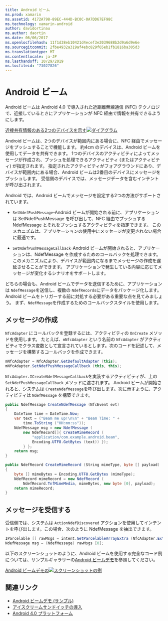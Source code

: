 ```yaml
---
title: Android ビーム
ms.prod: xamarin
ms.assetid: 4172A798-89EC-444D-BC0C-0A7DD67EF98C
ms.technology: xamarin-android
author: davidortinau
ms.author: daortin
ms.date: 06/06/2017
ms.openlocfilehash: 11f1d38eb10421d4ecef3e2039688b2d9a6d9e6e
ms.sourcegitcommit: 2fbe4932a319af4ebc829f65eb1fb1816ba305d3
ms.translationtype: MT
ms.contentlocale: ja-JP
ms.lasthandoff: 10/29/2019
ms.locfileid: "73027826"
---
```

# <a name="android-beam"></a>Android ビーム

Android ビームは Android 4.0 で導入された近距離無線通信 (NFC) テクノロジで、近接しているときにアプリケーションが NFC 経由で情報を共有できるようにします。

[近接共有情報のある2つのデバイスを示す![ダイアグラム](android-beam-images/androidbeam.png)](android-beam-images/androidbeam.png#lightbox)

Android ビームは、2つのデバイスが範囲内にある場合に、NFC 経由でメッセージをプッシュすることで機能します。 約4cm のデバイスは、Android ビームを使用してデータを共有できます。 1つのデバイスのアクティビティによってメッセージが作成され、プッシュを処理できるアクティビティ (またはアクティビティ) が指定されます。 指定されたアクティビティがフォアグラウンドにあり、デバイスが範囲内にある場合、Android ビームは2番目のデバイスにメッセージをプッシュします。 受信側のデバイスでは、メッセージデータを含むインテントが呼び出されます。

Android では、Android ビームでメッセージを設定する2つの方法がサポートされています。

- `SetNdefPushMessage`-Android ビームが開始される前に、アプリケーションは SetNdefPushMessage を呼び出して、NFC 経由でプッシュする NdefMessage とそれをプッシュするアクティビティを指定できます。 このメカニズムは、アプリケーションの使用中にメッセージが変更されない場合に最適です。

- `SetNdefPushMessageCallback`-Android ビームが開始されると、アプリケーションは、NdefMessage を作成するためのコールバックを処理できます。 このメカニズムにより、デバイスが範囲内になるまでメッセージの作成を遅延させることができます。 アプリケーションで発生している内容に応じてメッセージが変化するシナリオをサポートします。

どちらの場合も、Android ビームでデータを送信するために、アプリケーションは `NdefMessage`を送信し、複数の `NdefRecords`にデータをパッケージ化します。 Android ビームをトリガーする前に対処する必要がある重要な点を見てみましょう。 まず、`NdefMessage`を作成するためのコールバックスタイルを使用します。

## <a name="creating-a-message"></a>メッセージの作成

`NfcAdapter` にコールバックを登録するには、アクティビティの `OnCreate` メソッドを使用します。 たとえば、`mNfcAdapter` という名前の `NfcAdapter` がアクティビティでクラス変数として宣言されているとします。次のコードを記述して、メッセージを構築するコールバックを作成できます。

```csharp
mNfcAdapter = NfcAdapter.GetDefaultAdapter (this);
mNfcAdapter.SetNdefPushMessageCallback (this, this);
```

`NfcAdapter.ICreateNdefMessageCallback`を実装するアクティビティが、上の `SetNdefPushMessageCallback` メソッドに渡されます。 Android ビームが開始されると、システムは `CreateNdefMessage`を呼び出します。次に示すように、アクティビティは `NdefMessage` を構築できます。

```csharp
public NdefMessage CreateNdefMessage (NfcEvent evt)
{
    DateTime time = DateTime.Now;
    var text = ("Beam me up!\n\n" + "Beam Time: " +
        time.ToString ("HH:mm:ss"));
    NdefMessage msg = new NdefMessage (
        new NdefRecord[]{ CreateMimeRecord (
            "application/com.example.android.beam",
            Encoding.UTF8.GetBytes (text)) });
        } };
    return msg;
}

public NdefRecord CreateMimeRecord (String mimeType, byte [] payload)
{
    byte [] mimeBytes = Encoding.UTF8.GetBytes (mimeType);
    NdefRecord mimeRecord = new NdefRecord (
        NdefRecord.TnfMimeMedia, mimeBytes, new byte [0], payload);
    return mimeRecord;
}
```

## <a name="receiving-a-message"></a>メッセージを受信する

受信側では、システムは `ActionNdefDiscovered` アクションを使用してインテントを呼び出します。この場合、次のように NdefMessage を抽出できます。

```csharp
IParcelable [] rawMsgs = intent.GetParcelableArrayExtra (NfcAdapter.ExtraNdefMessages);
NdefMessage msg = (NdefMessage) rawMsgs [0];
```

以下のスクリーンショットのように、Android ビームを使用する完全なコード例については、サンプルギャラリーの[Android ビームデモ](https://docs.microsoft.com/samples/xamarin/monodroid-samples/androidbeamdemo)を参照してください。

[Android ビームデモの![スクリーンショットの例](android-beam-images/24.png)](android-beam-images/24.png#lightbox)

## <a name="related-links"></a>関連リンク

- [Android ビームデモ (サンプル)](https://docs.microsoft.com/samples/xamarin/monodroid-samples/androidbeamdemo)
- [アイスクリームサンドイッチの導入](https://www.android.com/about/ice-cream-sandwich/)
- [Android 4.0 プラットフォーム](https://developer.android.com/sdk/android-4.0.html)
